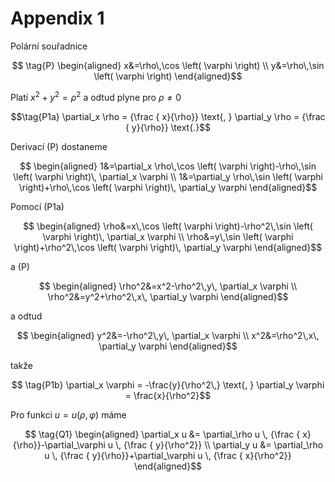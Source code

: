 # Appendix 1 

Polární souřadnice

$$ \tag{P} \begin{aligned} 
x&=\rho\,\cos \left( \varphi \right)  
\\ y&=\rho\,\sin \left( \varphi \right) 
\end{aligned}$$

Platí ${x}^{2} +{y}^{2}={\rho}^{2}$ a odtud plyne pro $\rho \neq 0$

$$\tag{P1a} \partial_x \rho = {\frac { x}{\rho}} \text{, }
\partial_y \rho = {\frac { y}{\rho}} \text{.}$$

Derivací (P) dostaneme

$$ \begin{aligned} 
1&=\partial_x \rho\,\cos \left( \varphi \right)-\rho\,\sin \left( \varphi \right)\, \partial_x \varphi 
\\ 1&=\partial_y \rho\,\sin \left( \varphi \right)+\rho\,\cos \left( \varphi \right)\, \partial_y \varphi 
\end{aligned}$$

Pomocí (P1a) 

$$ \begin{aligned}  
\rho&=x\,\cos \left( \varphi \right)-\rho^2\,\sin \left( \varphi \right)\, \partial_x \varphi
\\  \rho&=y\,\sin \left( \varphi \right)+\rho^2\,\cos \left( \varphi \right)\, \partial_y \varphi
\end{aligned}$$

a (P)

$$ \begin{aligned}  
\rho^2&=x^2-\rho^2\,y\, \partial_x \varphi \\  
\rho^2&=y^2+\rho^2\,x\, \partial_y \varphi
\end{aligned}$$

a odtud

$$ \begin{aligned}  
y^2&=-\rho^2\,y\, \partial_x \varphi \\  
x^2&=\rho^2\,x\, \partial_y \varphi
\end{aligned}$$

takže

$$ \tag{P1b} \partial_x \varphi = -\frac{y}{\rho^2\,} \text{, } \partial_y \varphi = \frac{x}{\rho^2}$$

Pro funkci $u=u(\rho,\varphi)$ máme

$$ \tag{Q1} \begin{aligned} 
\partial_x u &= \partial_\rho u \, {\frac { x}{\rho}}-\partial_\varphi u \, {\frac { y}{\rho^2}} 
\\ \partial_y u &= \partial_\rho u \, {\frac { y}{\rho}}+\partial_\varphi u \, {\frac { x}{\rho^2}} 
\end{aligned}$$ 